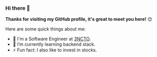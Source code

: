 ### Hi there 👋

**Thanks for visiting my GitHub profile, it's great to meet you here!** 😊

Here are some quick things about me:

- 🔭 I'm a Software Engineer at [3NCTO](http://http://www.3ncto.com/).
- 🌱 I’m currently learning backend stack.
- ⚡  Fun fact: I also like to invest in stocks.
